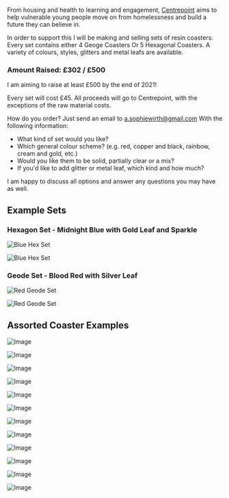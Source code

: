 From housing and health to learning and engagement, [Centrepoint](https://centrepoint.org.uk/) aims to help vulnerable young people move on from homelessness and build a future they can believe in.

In order to support this I will be making and selling sets of resin coasters. Every set contains either 4 Geoge Coasters Or 5 Hexagonal Coasters. A variety of colours, styles, glitters and metal leafs are available.

### Amount Raised: £302 / £500
I am aiming to raise at least £500 by the end of 2021!


Every set will cost £45. All proceeds will go to Centrepoint, with the exceptions of the raw material costs.

How do you order? 
Just send an email to [a.sophiewirth@gmail.com](mailto:a.sophiewirth@gmail.com) With the following information:
- What kind of set would you like?
- Which general colour scheme? (e.g. red, copper and black, rainbow, cream and gold, etc.)
- Would you like them to be solid, partially clear or a mix?
- If you'd like to add glitter or metal leaf, which kind and how much?


I am happy to discuss all options and answer any questions you may have as well.

## Example Sets

### Hexagon Set - Midnight Blue with Gold Leaf and Sparkle

![Blue Hex Set](https://i.ibb.co/7CqZYwp/blue-hex-set-2.png)

![Blue Hex Set](https://i.ibb.co/qCRLvxS/blue-hex-set-1.png)

### Geode Set - Blood Red with Silver Leaf

![Red Geode Set](https://i.ibb.co/HYbTrTG/red-geode-set-1.png)

![Red Geode Set](https://i.ibb.co/gRqB1xj/red-geode-set-2.png)

## Assorted Coaster Examples

![Image](https://i.ibb.co/kg5FQX2/IMG-1402.png)

![Image](https://i.ibb.co/NxWKbHY/IMG-1408.png)

![Image](https://i.ibb.co/WVKGYph/IMG-1428.png)

![Image](https://i.ibb.co/0cd7sBD/IMG-1436.png)

![Image](https://i.ibb.co/1mXqZS4/IMG-1826.png)

![Image](https://i.ibb.co/W2qs9Fr/IMG-1886.png)

![Image](https://i.ibb.co/ZT10SGv/IMG-2291.png)

![Image](https://i.ibb.co/pJDhkVq/IMG-2954.png)

![Image](https://i.ibb.co/NsjbsL9/IMG-2957.png)

![Image](https://i.ibb.co/kKCsnVv/IMG-2965.png)

![Image](https://i.ibb.co/2stfSWV/IMG-2967.png)

![Image](https://i.ibb.co/s6Sy7ZV/rainbow.jpg)



